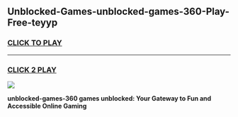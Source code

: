 
## Unblocked-Games-unblocked-games-360-Play-Free-teyyp
<h3>
<a href="https://premium76.site?title=unblocked-games-360&ref=10A">CLICK TO PLAY</a></h3>
<hr>

<h3>
<a href="https://premium76.site?title=unblocked-games-360&ref=10A">CLICK 2 PLAY</a>
  
</h3>

<a href="https://premium76.site?title=unblocked-games-360&ref=10A"><img src="https://clearcache.store/games.png"></a>


**unblocked-games-360 games unblocked: Your Gateway to Fun and Accessible Online Gaming**
